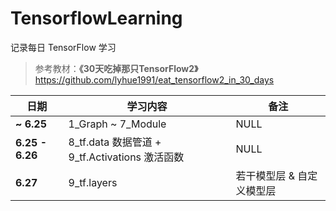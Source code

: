 <!-- #region -->
# TensorflowLearning


记录每日 TensorFlow 学习 
> 参考教材：**《30天吃掉那只TensorFlow2》** https://github.com/lyhue1991/eat_tensorflow2_in_30_days



| 日期            | 学习内容                                       | 备注                      |
| --------------- | ---------------------------------------------- | ------------------------- |
| **~ 6.25**      | 1_Graph ~ 7_Module                             | NULL                      |
| **6.25 - 6.26** | 8_tf.data 数据管道 + 9_tf.Activations 激活函数 | NULL                      |
| **6.27**        | 9_tf.layers                                    | 若干模型层 & 自定义模型层 |





<!-- #endregion -->
